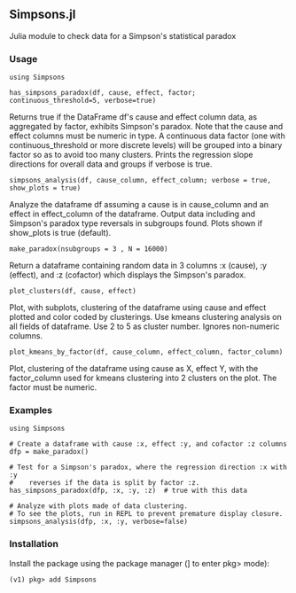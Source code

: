 ## Simpsons.jl
Julia module to check data for a Simpson's statistical paradox

### Usage

    using Simpsons
    
    has_simpsons_paradox(df, cause, effect, factor; continuous_threshold=5, verbose=true)
    
Returns true if the DataFrame df's cause and effect column data, as aggregated by factor, 
exhibits Simpson's paradox. Note that the cause and effect columns must be numeric in type.
A continuous data factor (one with continuous_threshold or more discrete
levels) will be grouped into a binary factor so as to avoid too many clusters.
Prints the regression slope directions for overall data and groups if verbose is true.

    simpsons_analysis(df, cause_column, effect_column; verbose = true, show_plots = true)
    
Analyze the dataframe df assuming a cause is in cause_column and an effect in
effect_column of the dataframe. Output data including and Simpson's paradox type
reversals in subgroups found. Plots shown if show_plots is true (default).

    make_paradox(nsubgroups = 3 , N = 16000)
 
Return a dataframe containing random data in 3 columns :x (cause), :y (effect), and
:z (cofactor) which displays the Simpson's paradox.

    plot_clusters(df, cause, effect)
    
Plot, with subplots, clustering of the dataframe using cause and effect plotted and
color coded by clusterings. Use kmeans clustering analysis on all fields of
dataframe. Use 2 to 5 as cluster number. Ignores non-numeric columns.

    plot_kmeans_by_factor(df, cause_column, effect_column, factor_column)
    
Plot, clustering of the dataframe using cause as X, effect Y, with the factor_column
used for kmeans clustering into 2 clusters on the plot. The factor must be numeric.


### Examples

    using Simpsons
    
    # Create a dataframe with cause :x, effect :y, and cofactor :z columns
    dfp = make_paradox()
    
    # Test for a Simpson's paradox, where the regression direction :x with :y 
    #    reverses if the data is split by factor :z.
    has_simpsons_paradox(dfp, :x, :y, :z)  # true with this data

    # Analyze with plots made of data clustering. 
    # To see the plots, run in REPL to prevent premature display closure. 
    simpsons_analysis(dfp, :x, :y, verbose=false)
    

### Installation

Install the package using the package manager (] to enter pkg> mode):

    (v1) pkg> add Simpsons

